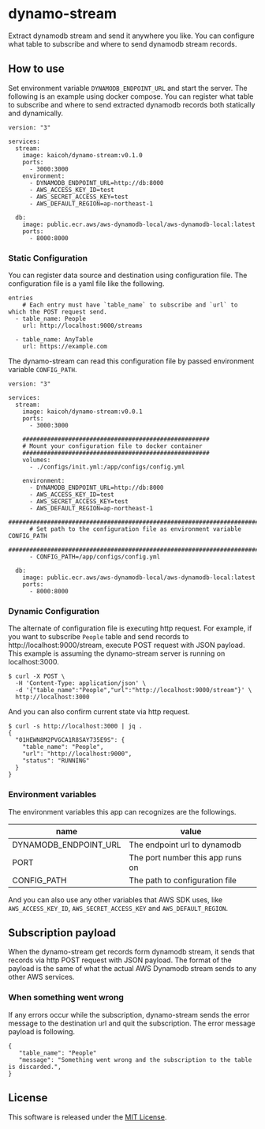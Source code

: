 # dynamo-stream

Extract dynamodb stream and send it anywhere you like.
You can configure what table to subscribe and where to send dynamodb stream records.

## How to use

Set environment variable `DYNAMODB_ENDPOINT_URL` and start the server. The following is an example using docker compose.
You can register what table to subscribe and where to send extracted dynamodb records both statically and dynamically.

```
version: "3"

services:
  stream:
    image: kaicoh/dynamo-stream:v0.1.0
    ports:
      - 3000:3000
    environment:
      - DYNAMODB_ENDPOINT_URL=http://db:8000
      - AWS_ACCESS_KEY_ID=test
      - AWS_SECRET_ACCESS_KEY=test
      - AWS_DEFAULT_REGION=ap-northeast-1

  db:
    image: public.ecr.aws/aws-dynamodb-local/aws-dynamodb-local:latest
    ports:
      - 8000:8000
```

### Static Configuration

You can register data source and destination using configuration file.
The configuration file is a yaml file like the following.

```
entries
    # Each entry must have `table_name` to subscribe and `url` to which the POST request send.
  - table_name: People
    url: http://localhost:9000/streams

  - table_name: AnyTable
    url: https://example.com
```

The dynamo-stream can read this configuration file by passed environment variable `CONFIG_PATH`.

```
version: "3"

services:
  stream:
    image: kaicoh/dynamo-stream:v0.0.1
    ports:
      - 3000:3000

    #####################################################
    # Mount your configuration file to docker container
    #####################################################
    volumes:
      - ./configs/init.yml:/app/configs/config.yml

    environment:
      - DYNAMODB_ENDPOINT_URL=http://db:8000
      - AWS_ACCESS_KEY_ID=test
      - AWS_SECRET_ACCESS_KEY=test
      - AWS_DEFAULT_REGION=ap-northeast-1
      ##########################################################################
      # Set path to the configuration file as environment variable CONFIG_PATH
      ##########################################################################
      - CONFIG_PATH=/app/configs/config.yml

  db:
    image: public.ecr.aws/aws-dynamodb-local/aws-dynamodb-local:latest
    ports:
      - 8000:8000
```

### Dynamic Configuration

The alternate of configuration file is executing http request. For example, if you want to subscribe `People` table and send records to http://localhost:9000/stream, execute POST request with JSON payload. This example is assuming the dynamo-stream server is running on localhost:3000.

```
$ curl -X POST \
  -H 'Content-Type: application/json' \
  -d '{"table_name":"People","url":"http://localhost:9000/stream"}' \
  http://localhost:3000
```

And you can also confirm current state via http request.

```
$ curl -s http://localhost:3000 | jq .
{
  "01HEWN8M2PVGCA1R8SAY735E9S": {
    "table_name": "People",
    "url": "http://localhost:9000",
    "status": "RUNNING"
  }
}
```

### Environment variables

The environment variables this app can recognizes are the followings.

| name | value |
----|----
| DYNAMODB_ENDPOINT_URL | The endpoint url to dynamodb |
| PORT | The port number this app runs on |
| CONFIG_PATH | The path to configuration file |

And you can also use any other variables that AWS SDK uses, like `AWS_ACCESS_KEY_ID`, `AWS_SECRET_ACCESS_KEY` and `AWS_DEFAULT_REGION`.

## Subscription payload

When the dynamo-stream get records form dynamodb stream, it sends that records via http POST request with JSON payload. The format of the payload is the same of what the actual AWS Dynamodb stream sends to any other AWS services.

### When something went wrong

If any errors occur while the subscription, dynamo-stream sends the error message to the destination url and quit the subscription. The error message payload is following.

```
{
   "table_name": "People"
   "message": "Something went wrong and the subscription to the table is discarded.",
}
```

## License

This software is released under the [MIT License](LICENSE).
